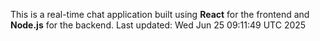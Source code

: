 This is a real-time chat application built using **React** for the frontend and **Node.js** for the backend.
Last updated: Wed Jun 25 09:11:49 UTC 2025

